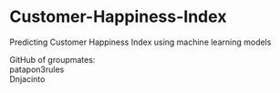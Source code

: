 # Customer-Happiness-Index
Predicting Customer Happiness Index using machine learning models

GitHub of groupmates:  
patapon3rules  
Dnjacinto  
